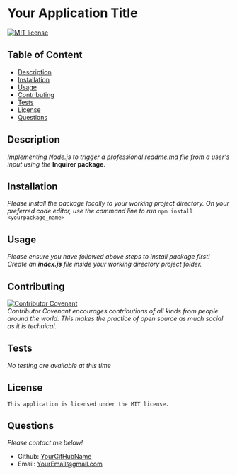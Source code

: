 # Your Application Title

[![MIT license](https://img.shields.io/badge/license-MIT-blue.svg)](https://mit-license.org/)

## Table of Content
- [Description](#Description)
- [Installation](#Installation)
- [Usage](#Usage)
- [Contributing](#Contributing)
- [Tests](#Tests)
- [License](#License)
- [Questions](#Questions)

## Description
*Implementing Node.js to trigger a professional readme.md file from a user's input using the* **Inquirer package**.

## Installation
*Please install the package locally to your working project directory. On your preferred code editor, use the command line to run* `npm install <yourpackage_name>`

## Usage
*Please ensure you have followed above steps to install package first! Create an **index.js** file inside your working directory project folder.*

## Contributing

[![Contributor Covenant](https://img.shields.io/badge/Contributor%20Covenant-2.1-4baaaa.svg)](code_of_conduct.md)
<br>*Contributor Covenant encourages contributions of all kinds from people around the world. This makes the practice of open source as much social as it is technical.*

## Tests
*No testing are available at this time*

## License
    This application is licensed under the MIT license.

## Questions
*Please contact me below!*
- Github: [YourGitHubName](https://github.com/YourGitHubName)
- Email: YourEmail@gmail.com 
